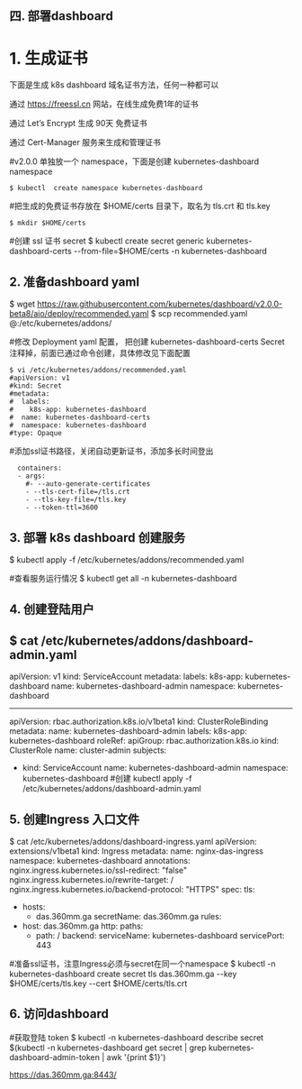 ## 四. 部署dashboard

# 1. 生成证书
下面是生成 k8s dashboard 域名证书方法，任何一种都可以

通过 https://freessl.cn 网站，在线生成免费1年的证书

通过 Let’s Encrypt 生成 90天 免费证书

通过 Cert-Manager 服务来生成和管理证书


#v2.0.0 单独放一个 namespace，下面是创建 kubernetes-dashboard namespace
```
$ kubectl  create namespace kubernetes-dashboard
```
#把生成的免费证书存放在 $HOME/certs 目录下，取名为 tls.crt 和 tls.key
```
$ mkdir $HOME/certs
```
#创建 ssl 证书 secret
$ kubectl create secret generic kubernetes-dashboard-certs --from-file=$HOME/certs -n kubernetes-dashboard

## 2. 准备dashboard yaml

$ wget https://raw.githubusercontent.com/kubernetes/dashboard/v2.0.0-beta8/aio/deploy/recommended.yaml
$ scp recommended.yaml <user>@<node-ip>:/etc/kubernetes/addons/
 
#修改 Deployment yaml 配置， 把创建 kubernetes-dashboard-certs Secret 注释掉，前面已通过命令创建，具体修改见下面配置
 ```
 $ vi /etc/kubernetes/addons/recommended.yaml
#apiVersion: v1
#kind: Secret
#metadata:
#  labels:
#    k8s-app: kubernetes-dashboard
#  name: kubernetes-dashboard-certs
#  namespace: kubernetes-dashboard
#type: Opaque
```
#添加ssl证书路径，关闭自动更新证书，添加多长时间登出

      containers:
      - args:
        #- --auto-generate-certificates
        - --tls-cert-file=/tls.crt
        - --tls-key-file=/tls.key
        - --token-ttl=3600

## 3. 部署 k8s dashboard 创建服务
$ kubectl apply -f /etc/kubernetes/addons/recommended.yaml

#查看服务运行情况
$ kubectl get all -n kubernetes-dashboard
## 4. 创建登陆用户
$ cat /etc/kubernetes/addons/dashboard-admin.yaml
---
apiVersion: v1
kind: ServiceAccount
metadata:
  labels:
    k8s-app: kubernetes-dashboard
  name: kubernetes-dashboard-admin
  namespace: kubernetes-dashboard
 
---
apiVersion: rbac.authorization.k8s.io/v1beta1
kind: ClusterRoleBinding
metadata:
  name: kubernetes-dashboard-admin
  labels:
    k8s-app: kubernetes-dashboard
roleRef:
  apiGroup: rbac.authorization.k8s.io
  kind: ClusterRole
  name: cluster-admin
subjects:
- kind: ServiceAccount
  name: kubernetes-dashboard-admin
  namespace: kubernetes-dashboard
  #创建
 kubectl apply -f /etc/kubernetes/addons/dashboard-admin.yaml
 
 ## 5. 创建Ingress 入口文件
$ cat /etc/kubernetes/addons/dashboard-ingress.yaml
 apiVersion: extensions/v1beta1
kind: Ingress
metadata:
  name: nginx-das-ingress
  namespace: kubernetes-dashboard
  annotations:
    nginx.ingress.kubernetes.io/ssl-redirect: "false"
    nginx.ingress.kubernetes.io/rewrite-target: /
    nginx.ingress.kubernetes.io/backend-protocol: "HTTPS"
spec:
  tls:
  - hosts:
    - das.360mm.ga
    secretName: das.360mm.ga
  rules:
  - host: das.360mm.ga
    http:
      paths:
      - path: /
        backend:
          serviceName: kubernetes-dashboard
          servicePort: 443
 
 #准备ssl证书，注意Ingress必须与secret在同一个namespace
 $ kubectl -n kubernetes-dashboard create secret tls das.360mm.ga --key $HOME/certs/tls.key --cert $HOME/certs/tls.crt

## 6. 访问dashboard
#获取登陆 token
$ kubectl -n kubernetes-dashboard describe secret $(kubectl -n kubernetes-dashboard get secret | grep kubernetes-dashboard-admin-token | awk '{print $1}')

https://das.360mm.ga:8443/
